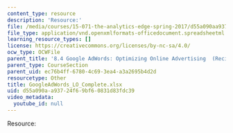 ```yaml
---
content_type: resource
description: 'Resource:'
file: /media/courses/15-071-the-analytics-edge-spring-2017/d55a090aa93724f69bf60831d83fdc39_GoogleAdWords_LO_Complete.xlsx
file_type: application/vnd.openxmlformats-officedocument.spreadsheetml.sheet
learning_resource_types: []
license: https://creativecommons.org/licenses/by-nc-sa/4.0/
ocw_type: OCWFile
parent_title: '8.4 Google AdWords: Optimizing Online Advertising  (Recitation)'
parent_type: CourseSection
parent_uid: ec76b4ff-6780-4c69-3ea4-a3a2695b4d2d
resourcetype: Other
title: GoogleAdWords_LO_Complete.xlsx
uid: d55a090a-a937-24f6-9bf6-0831d83fdc39
video_metadata:
  youtube_id: null
---
```

Resource: